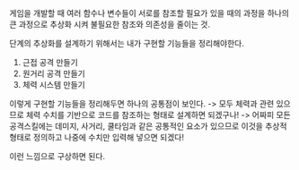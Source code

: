 게임을 개발할 때 여러 함수나 변수들이 서로를 참조할 필요가 있을 때의 과정을 하나의 큰 과정으로 추상화 시켜 불필요한 참조와 의존성을 줄이는 것.

단계의 추상화를 설계하기 위해서는 내가 구현할 기능들을 정리해야한다.

1. 근접 공격 만들기
2. 원거리 공격 만들기
3. 체력 시스템 만들기

이렇게 구현할 기능들을 정리해두면 하나의 공통점이 보인다.
-> 모두 체력과 관련 있으므로 체력 수치를 기반으로 코드를 참조하는 형태로 
설계하면 되겠구나!
-> 어짜피 모든 공격스킬에는 데미지, 사거리, 쿨타임과 같은 공통적인 요소가 있으므로 이것을 추상적 형태로 정의하고 나중에 수치만 입력해 넣으면 되겠다!

이런 느낌으로 구상하면 된다.

